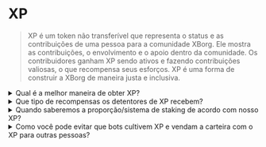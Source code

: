 # XP

> XP é um token não transferível que representa o status e as contribuições de uma pessoa para a comunidade XBorg. Ele mostra as contribuições, o envolvimento e o apoio dentro da comunidade. Os contribuidores ganham XP sendo ativos e fazendo contribuições valiosas, o que recompensa seus esforços. XP é uma forma de construir a XBorg de maneira justa e inclusiva.

<details>

<summary>Qual é a melhor maneira de obter XP?</summary>

Atualmente, a abordagem ideal para acumular pontos de experiência (XP) envolve o envolvimento ativo na comunidade. Aqueles que procuram mais detalhes sobre esse assunto são cordialmente convidados a ingressar no servidor XBorg [Discord](https://discord.gg/xborg). Vale ressaltar que, com o lançamento iminente do App V1, o método preeminente para obter XP mudará para utilizar o próprio aplicativo e protocolo.

</details>

<details>

<summary>Que tipo de recompensas os detentores de XP recebem?</summary>

Certos detentores de tokens XP terão direito a receber uma quantidade especificada de tokens XBG durante o Evento de Geração de Tokens (TGE), sujeito a certas condições. A quantidade de tokens distribuídos permanecerá não divulgada até o evento de distribuição, com o objetivo de desencorajar estratégias de engajamento oportunísticas. Os detentores de XP desfrutarão de vários benefícios, incluindo descontos em produtos XBorg, lançamentos exclusivos e acesso a pools de staking separados.

</details>

<details>

<summary>Quando saberemos a proporção/sistema de staking de acordo com nosso XP?</summary>

Os detentores de XP terão acesso a pools de staking dedicadas, mas a proporção exata ainda não é conhecida.

</details>

<details>

<summary>Como você pode evitar que bots cultivem XP e vendam a carteira com o XP para outras pessoas?</summary>

Para garantir a integridade e a robustez do mecanismo de recompensa XP, um protocolo de Prova de Humanidade será implementado para proteger contra possíveis ataques Sybil.

</details>